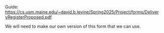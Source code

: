 Guide: https://cs.usm.maine.edu/~david.b.levine/Spring2025/Project/forms/DeliveryRegisterProposed.pdf

We will need to make our own version of this form that we can use. 
